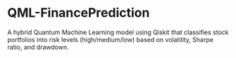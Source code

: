 # QML-FinancePrediction
A hybrid Quantum Machine Learning model using Qiskit that classifies stock portfolios into risk levels (high/medium/low) based on volatility, Sharpe ratio, and drawdown. 
